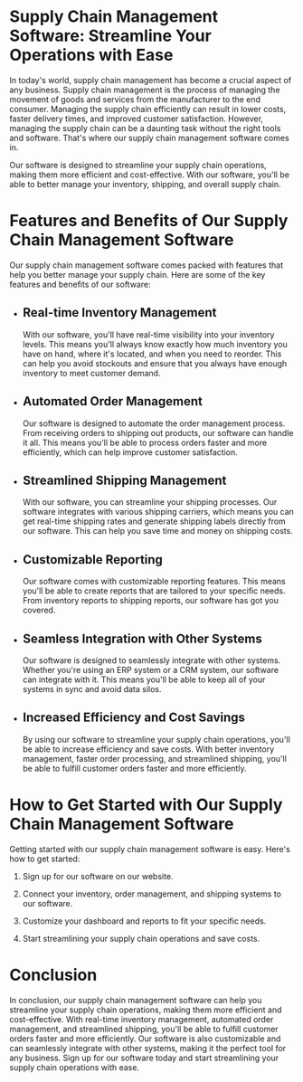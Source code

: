 # Supply Chain Management Software: Streamline Your Operations with Ease

In today's world, supply chain management has become a crucial aspect of any business. Supply chain management is the process of managing the movement of goods and services from the manufacturer to the end consumer. Managing the supply chain efficiently can result in lower costs, faster delivery times, and improved customer satisfaction. However, managing the supply chain can be a daunting task without the right tools and software. That's where our supply chain management software comes in.

Our software is designed to streamline your supply chain operations, making them more efficient and cost-effective. With our software, you'll be able to better manage your inventory, shipping, and overall supply chain.

# Features and Benefits of Our Supply Chain Management Software

Our supply chain management software comes packed with features that help you better manage your supply chain. Here are some of the key features and benefits of our software:

- ## Real-time Inventory Management
    With our software, you'll have real-time visibility into your inventory levels. This means you'll always know exactly how much inventory you have on hand, where it's located, and when you need to reorder. This can help you avoid stockouts and ensure that you always have enough inventory to meet customer demand.

- ## Automated Order Management
    Our software is designed to automate the order management process. From receiving orders to shipping out products, our software can handle it all. This means you'll be able to process orders faster and more efficiently, which can help improve customer satisfaction.

- ## Streamlined Shipping Management
    With our software, you can streamline your shipping processes. Our software integrates with various shipping carriers, which means you can get real-time shipping rates and generate shipping labels directly from our software. This can help you save time and money on shipping costs.

- ## Customizable Reporting
    Our software comes with customizable reporting features. This means you'll be able to create reports that are tailored to your specific needs. From inventory reports to shipping reports, our software has got you covered.

- ## Seamless Integration with Other Systems
    Our software is designed to seamlessly integrate with other systems. Whether you're using an ERP system or a CRM system, our software can integrate with it. This means you'll be able to keep all of your systems in sync and avoid data silos.

- ## Increased Efficiency and Cost Savings
    By using our software to streamline your supply chain operations, you'll be able to increase efficiency and save costs. With better inventory management, faster order processing, and streamlined shipping, you'll be able to fulfill customer orders faster and more efficiently.

# How to Get Started with Our Supply Chain Management Software

Getting started with our supply chain management software is easy. Here's how to get started:

1. Sign up for our software on our website.

2. Connect your inventory, order management, and shipping systems to our software.

3. Customize your dashboard and reports to fit your specific needs.

4. Start streamlining your supply chain operations and save costs.

# Conclusion

In conclusion, our supply chain management software can help you streamline your supply chain operations, making them more efficient and cost-effective. With real-time inventory management, automated order management, and streamlined shipping, you'll be able to fulfill customer orders faster and more efficiently. Our software is also customizable and can seamlessly integrate with other systems, making it the perfect tool for any business. Sign up for our software today and start streamlining your supply chain operations with ease.